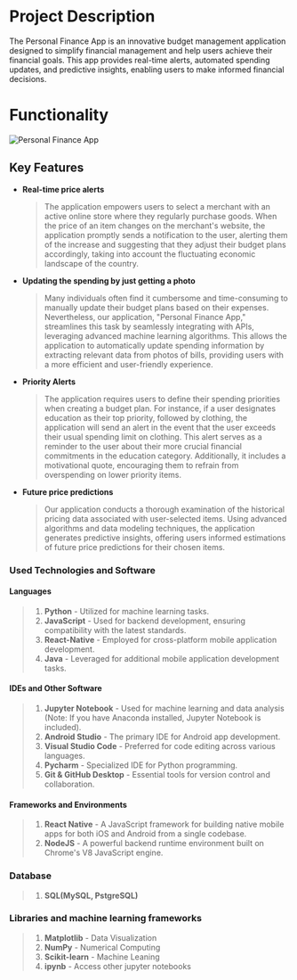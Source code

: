 # Project Description
The Personal Finance App is an innovative budget management application designed to simplify financial management and help users achieve their financial goals. This app provides real-time alerts, automated spending updates, and predictive insights, enabling users to make informed financial decisions.

# Functionality
![Personal Finance App](https://github.com/user-attachments/assets/a6dcc627-8c05-4461-846f-dd3349e3b566)

## Key Features

- **Real-time price alerts**

  > The application empowers users to select a merchant with an active online store where they regularly purchase goods. When the price of an item changes on the merchant's website, the application promptly sends a notification to the user, alerting them of the increase and suggesting that they adjust their budget plans accordingly, taking into account the fluctuating economic landscape of the country.

- **Updating the spending by just getting a photo**

  > Many individuals often find it cumbersome and time-consuming to manually update their budget plans based on their expenses. Nevertheless, our application, "Personal Finance App," streamlines this task by seamlessly integrating with APIs, leveraging advanced machine learning algorithms. This allows the application to automatically update spending information by extracting relevant data from photos of bills, providing users with a more efficient and user-friendly experience.

- **Priority Alerts**

  > The application requires users to define their spending priorities when creating a budget plan. For instance, if a user designates education as their top priority, followed by clothing, the application will send an alert in the event that the user exceeds their usual spending limit on clothing. This alert serves as a reminder to the user about their more crucial financial commitments in the education category. Additionally, it includes a motivational quote, encouraging them to refrain from overspending on lower priority items.

- **Future price predictions**

  > Our application conducts a thorough examination of the historical pricing data associated with user-selected items. Using advanced algorithms and data modeling techniques, the application generates predictive insights, offering users informed estimations of future price predictions for their chosen items.

### Used Technologies and Software

#### Languages

> 1. **Python** - Utilized for machine learning tasks.
> 2. **JavaScript** - Used for backend development, ensuring compatibility with the latest standards.
> 3. **React-Native** - Employed for cross-platform mobile application development.
> 4. **Java** - Leveraged for additional mobile application development tasks.

#### IDEs and Other Software

> 1. **Jupyter Notebook** - Used for machine learning and data analysis (Note: If you have Anaconda installed, Jupyter Notebook is included).
> 2. **Android Studio** - The primary IDE for Android app development.
> 3. **Visual Studio Code** - Preferred for code editing across various languages.
> 4. **Pycharm** - Specialized IDE for Python programming.
> 5. **Git & GitHub Desktop** - Essential tools for version control and collaboration.

#### Frameworks and Environments

> 1. **React Native** - A JavaScript framework for building native mobile apps for both iOS and Android from a single codebase.
> 2. **NodeJS** - A powerful backend runtime environment built on Chrome's V8 JavaScript engine.

### Database
> 1. **SQL(MySQL, PstgreSQL)**
### Libraries and machine learning frameworks
> 1. **Matplotlib** - Data Visualization
> 2. **NumPy** - Numerical Computing
> 3. **Scikit-learn** - Machine Leaning
> 4. **ipynb** - Access other jupyter notebooks

